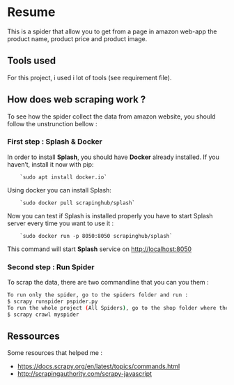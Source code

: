 # Resume

This is a spider that allow you to get from a page in amazon web-app the product name, product price and product image.

## Tools used 

For this project, i used i lot of tools (see requirement file).

## How does web scraping work ?

To see how the spider collect the data from amazon website, you should follow the unstrunction bellow :

### First step : Splash & Docker

In order to install **Splash**, you should have  **Docker** already installed. If you haven’t, install it now with pip:

		`sudo apt install docker.io`

Using docker you can install Splash:

		`sudo docker pull scrapinghub/splash`

Now you can test if Splash is installed properly you have to start Splash server every time you want to use it :

		`sudo docker run -p 8050:8050 scrapinghub/splash`

This command will start **Splash** service on  [http://localhost:8050](http://localhost:8050/)

### Second step : Run Spider

To scrap the data, there are two commandline that you can you them :

```sh
To run only the spider, go to the spiders folder and run :
$ scrapy runspider pspider.py
To run the whole project (All Spiders), go to the shop folder where there are a scrapy.cfg file and run :
$ scrapy crawl myspider
```

## Ressources

Some resources that helped me :

* https://docs.scrapy.org/en/latest/topics/commands.html
* http://scrapingauthority.com/scrapy-javascript





